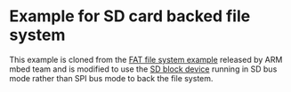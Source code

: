 # Example for SD card backed file system

This example is cloned from the [FAT file system example](https://github.com/armmbed/mbed-os-example-fat-filesystem) released by ARM mbed team and
is modified to use the [SD block device](https://github.com/OpenNuvoton/NuMaker-mbed-SD-driver)
running in SD bus mode rather than SPI bus mode to back the file system.
